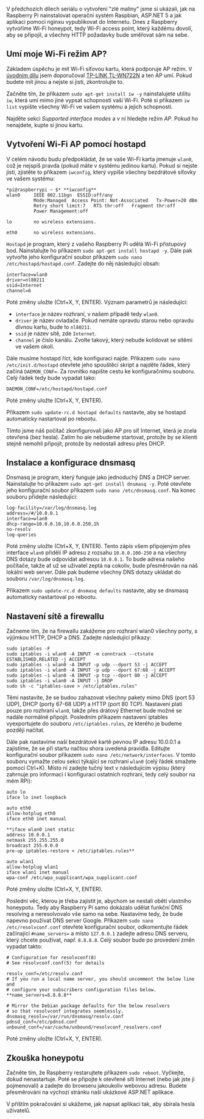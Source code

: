 <!-- dcterms:identifier = aspnetcz#5435 -->
<!-- dcterms:title = Projekt Atropa (5): Vytváříme honeypot -->
<!-- dcterms:abstract = V předchozích dílech seriálu o vytvoření "zlé maliny" jsme si ukázali, jak na Raspberry Pi nainstalovat operační systém Raspbian, ASP.NET 5 a jak aplikaci pomocí nginxu vypublikovat do Internetu. Dnes z Raspberry vytvoříme Wi-Fi honeypot, tedy Wi-Fi access point, který každému dovolí, aby se připojil, a všechny HTTP požadavky bude směřovat sám na sebe. -->
<!-- np9:categoryId = 2 -->
<!-- x4w:category = Bezpečnost -->
<!-- np9:authorId = 1 -->
<!-- np9:authorEmail = michal.valasek@altairis.cz -->
<!-- dcterms:creator = Michal Altair Valášek -->
<!-- np9:serialId = 7 -->
<!-- x4w:serial = Projekt Atropa -->
<!-- dcterms:created = 2015-08-09T19:10:44.97+02:00 -->
<!-- dcterms:dateAccepted = 2015-08-10T00:00:00+02:00 -->
<!-- x4w:pictureWidth = 150 -->
<!-- x4w:pictureHeight = 150 -->
<!-- x4w:pictureUrl = /perex-pictures/20150713-projekt-atropa-1-jak-vyrobit-z-raspberry-pi-zle-zarizeni-s-netem.jpg -->

V předchozích dílech seriálu o vytvoření "zlé maliny" jsme si ukázali, jak na Raspberry Pi nainstalovat operační systém Raspbian, ASP.NET 5 a jak aplikaci pomocí nginxu vypublikovat do Internetu. Dnes z Raspberry vytvoříme Wi-Fi honeypot, tedy Wi-Fi access point, který každému dovolí, aby se připojil, a všechny HTTP požadavky bude směřovat sám na sebe.

## Umí moje Wi-Fi režim AP?

Základem úspěchu je mít Wi-Fi síťovou kartu, která podporuje AP režim. V [úvodním dílu](http://www.aspnet.cz/articles/5429-projekt-atropa-1-jak-vyrobit-z-raspberry-pi-zle-zarizeni-s-netem) jsem doporučoval [TP-LINK TL-WN722N](https://www.alza.cz/tp-link-tl-wn722n-lite-d155291.htm) a ten AP umí. Pokud budete mít jinou a nejste si jisti, zkontrolujte to.

Začněte tím, že příkazem `sudo apt-get install iw -y` nainstalujete utilitu `iw`, která umí mimo jiné vypsat schopnosti vaší Wi-Fi. Poté si příkazem `iw list` vypište všechny Wi-Fi ve vašem systému a jejich schopnosti.

Najděte sekci *Supported interface modes* a v ní hledejte režim *AP*. Pokud ho nenajdete, kupte si jinou kartu.

## Vytvoření Wi-Fi AP pomocí hostapd

V celém návodu budu předpokládat, že se vaše Wi-Fi karta jmenuje `wlan0`, což je nejspíš pravda (pokud máte v systému jedinou kartu). Pokud si nejste jisti, zjistěte to příkazem `iwconfig`, který vypíše všechny bezdrátové síťovky ve vašem systému:

    *pi@raspberrypi ~ $* **iwconfig**
    wlan0     IEEE 802.11bgn  ESSID:off/any
              Mode:Managed  Access Point: Not-Associated   Tx-Power=20 dBm
              Retry short limit:7   RTS thr:off   Fragment thr:off
              Power Management:off

    lo        no wireless extensions.

    eth0      no wireless extensions.

`Hostapd` je program, který z vašeho Raspberry Pi udělá Wi-Fi přístupový bod. Nainstalujte ho příkazem `sudo apt-get install hostapd -y`. Dále pak vytvořte jeho konfigurační soubor příkazem `sudo nano /etc/hostapd/hostapd.conf`. Zadejte do něj následující obsah:

    interface=wlan0
    driver=nl80211
    ssid=Internet
    channel=6

Poté změny uložte (Ctrl+X, Y, ENTER). Význam parametrů je následující:

*   `interface` je název rozhraní, v našem případě tedy `wlan0`. 
*   `driver` je název ovladače. Pokud nemáte opravdu starou nebo opravdu divnou kartu, bude to `nl80211`. 
*   `ssid` je název sítě, zde `Internet`. 
*   `channel` je číslo kanálu. Zvolte takový, který nebude kolidovat se sítěmi ve vašem okolí. 

Dále musíme hostapd říct, kde konfiguraci najde. Příkazem `sudo nano /etc/init.d/hostapd` otevřete jeho spouštěcí skript a najděte řádek, který začíná `DAEMON_CONF=`. Za rovnítko napište cestu ke konfiguračnímu souboru. Celý řádek tedy bude vypadat tako:

    DAEMON_CONF=/etc/hostapd/hostapd.conf

Poté změny uložte (Ctrl+X, Y, ENTER). 

Příkazem `sudo update-rc.d hostapd defaults` nastavte, aby se hostapd automaticky nastartoval po rebootu.

Tímto jsme náš počítač zkonfigurovali jako AP pro síť Internet, která je zcela otevřená (bez hesla). Zatím ho ale nebudeme startovat, protože by se klienti stejně nemohli připojit, protože by nedostali adresu přes DHCP.

## Instalace a konfigurace dnsmasq

Dnsmasq je program, který funguje jako jednoduchý DNS a DHCP server. Nainstalujte ho příkazem `sudo apt-get install dnsmasq -y`. Poté otevřete jeho konfigurační soubor příkazem `sudo nano /etc/dnsmasq.conf`. Na konec souboru přidejte následující:

    log-facility=/var/log/dnsmasq.log
    address=/#/10.0.0.1
    interface=wlan0
    dhcp-range=10.0.0.10,10.0.0.250,1h
    no-resolv
    log-queries

Poté změny uložte (Ctrl+X, Y, ENTER). Tento zápis všem připojeným přes interface `wlan0` přidělí IP adresu z rozsahu `10.0.0.100-250` a na všechny DNS dotazy bude odpovídat adresou `10.0.0.1`. To bude adresa našeho počítače, takže ať už se uživatel zeptá na cokoliv, bude přesměrován na náš lokální web server. Dále pak budeme všechny DNS dotazy ukládat do souboru `/var/log/dnsmasq.log`.

Příkazem `sudo update-rc.d dnsmasq defaults` nastavte, aby se dnsmasq automaticky nastartoval po rebootu.

## Nastavení sítě a firewallu

Začneme tím, že na firewallu zakážeme pro rozhraní wlan0 všechny porty, s výjimkou HTTP, DHCP a DNS. Zadejte následující příkazy:

    sudo iptables -F
    sudo iptables -i wlan0 -A INPUT -m conntrack --ctstate ESTABLISHED,RELATED -j ACCEPT
    sudo iptables -i wlan0 -A INPUT -p udp --dport 53 -j ACCEPT
    sudo iptables -i wlan0 -A INPUT -p udp --dport 67:68 -j ACCEPT
    sudo iptables -i wlan0 -A INPUT -p tcp --dport 80 -j ACCEPT
    sudo iptables -i wlan0 -A INPUT -j DROP
    sudo sh -c "iptables-save > /etc/iptables.rules"

Těmi nastavíte, že se budou zahazovat všechny pakety mimo DNS (port 53 UDP), DHCP (porty 67-68 UDP) a HTTP (port 80 TCP). Nastavení platí pouze pro rozhraní `wlan0`, takže přes drátový Ethernet bude možné se nadále normálně připojit. Posledním příkazem nastavení iptables vyexportujete do souboru `/etc/iptables.rules`, ze kterého je budeme později načítat.

Dále pak nastavíme naší bezdrátové kartě pevnou IP adresu 10.0.0.1 a zajistíme, že se při startu načtou shora uvedená pravidla. Editujte konfigurační soubor příkazem `sudo nano /etc/network/interfaces`. V tomto souboru vymažte celou sekci týkající se rozhraní `wlan0` (celý řádek smažete pomocí Ctrl+K). Místo ní zadejte tučný text v následujícím výpisu (který zahrnuje pro informaci i konfiguraci ostatních rozhraní, tedy celý soubor na mém RPi):

    auto lo
    iface lo inet loopback

    auto eth0
    allow-hotplug eth0
    iface eth0 inet manual

    **iface wlan0 inet static
    address 10.0.0.1
    netmask 255.255.255.0
    broadcast 255.0.0.0
    pre-up iptables-restore < /etc/iptables.rules**

    auto wlan1
    allow-hotplug wlan1
    iface wlan1 inet manual
    wpa-conf /etc/wpa_supplicant/wpa_supplicant.conf

Poté změny uložte (Ctrl+X, Y, ENTER). 

Poslední věc, kterou je třeba zajistit je, abychom se nestali obětí vlastního honeypotu. Tedy aby Raspberry Pi samo dokázalo udělat funkční DNS resolving a neresolvovalo vše samo na sebe. Nastavíme tedy, že bude napevno používat DNS server Google. Příkazem `sudo nano /etc/resolvconf.conf` otevřete konfigurační soubor, odkomentujte řádek začínající `#name_servers=` a místo `127.0.0.1` zadejte adresu DNS serveru, který chcete používat, např. `8.8.8.8`. Celý soubor bude po provedení změn vypadat takto:

    # Configuration for resolvconf(8)
    # See resolvconf.conf(5) for details

    resolv_conf=/etc/resolv.conf
    # If you run a local name server, you should uncomment the below line and
    # configure your subscribers configuration files below.
    **name_servers=8.8.8.8**

    # Mirror the Debian package defaults for the below resolvers
    # so that resolvconf integrates seemlessly.
    dnsmasq_resolv=/var/run/dnsmasq/resolv.conf
    pdnsd_conf=/etc/pdnsd.conf
    unbound_conf=/var/cache/unbound/resolvconf_resolvers.conf

Poté změny uložte (Ctrl+X, Y, ENTER).

## Zkouška honeypotu

Začněte tím, že Raspberry restarujtete příkazem `sudo reboot`. Vyčkejte, dokud nenastartuje. Poté se připojte k otevřené síti Internet (nebo jak jste ji pojmenovali) a zadejte do browseru jakoukoliv webovou adresu. Budete přesměrováni na výchozí stránku naší ukázkové ASP.NET aplikace.

V příštím pokračování si ukážeme, jak napsat aplikaci tak, aby sbírala hesla uživatelů.